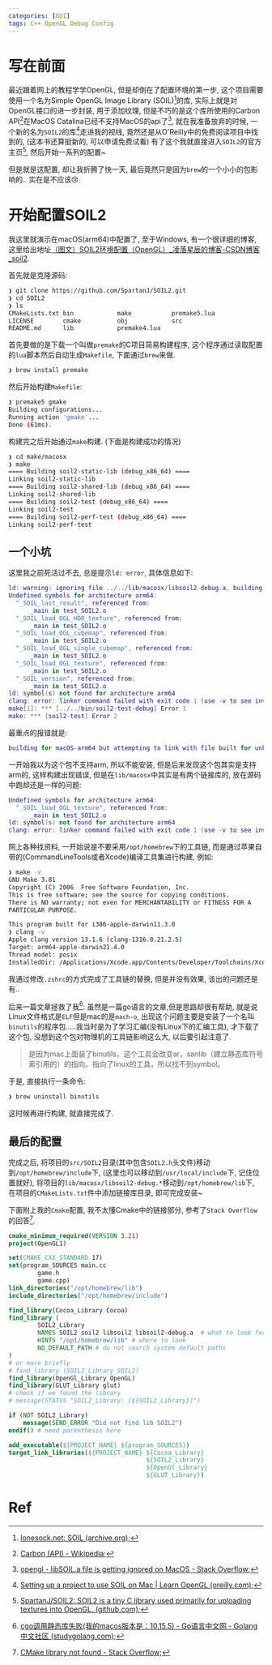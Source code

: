 ```yaml
---
categories: [GUI]
tags: C++ OpenGL Debug Config
---
```


# 写在前面



最近跟着网上的教程学学OpenGL, 但是却倒在了配置环境的第一步, 这个项目需要使用一个名为Simple OpenGL Image Library (SOIL)[^1]的库, 实际上就是对OpenGL接口的进一步封装, 用于添加纹理, 但是不巧的是这个库所使用的Carbon API[^3]在MacOS Catalina已经不支持MacOS的api了[^2], 就在我准备放弃的时候, 一个新的名为`SOIL2`的库[^4]走进我的视线, 竟然还是从O'Reilly中的免费阅读项目中找到的, (这本书还算挺新的, 可以申请免费试看) 有了这个我就直接进入`SOIL2`的官方主页[^5], 然后开始一系列的配置~



但是就是这配置, 却让我折腾了快一天, 最后竟然只是因为`brew`的一个小小的包影响的.. 实在是不应该:cry:.

# 开始配置SOIL2

我这里就演示在macOS(arm64)中配置了, 至于Windows, 有一个很详细的博客, 这里给出地址[（图文）SOIL2环境配置（OpenGL）_凌落星辰的博客-CSDN博客_soil2](https://blog.csdn.net/weixin_44165937/article/details/117261166).

首先就是克隆源码:

```bash
❯ git clone https://github.com/SpartanJ/SOIL2.git
❯ cd SOIL2
❯ ls
CMakeLists.txt bin            make           premake5.lua
LICENSE        cmake          obj            src
README.md      lib            premake4.lua
```

首先要做的是下载一个叫做`premake`的C项目简易构建程序, 这个程序通过读取配置的`lua`脚本然后自动生成`Makefile`, 下面通过`brew`来做.

```bash
❯ brew install premake
```

然后开始构建`Makefile`:

```bash
❯ premake5 gmake
Building configurations...
Running action 'gmake'...
Done (61ms).

```

构建完之后开始通过`make`构建. (下面是构建成功的情况)

```bash
❯ cd make/macosx
❯ make
==== Building soil2-static-lib (debug_x86_64) ====
Linking soil2-static-lib
==== Building soil2-shared-lib (debug_x86_64) ====
Linking soil2-shared-lib
==== Building soil2-test (debug_x86_64) ====
Linking soil2-test
==== Building soil2-perf-test (debug_x86_64) ====
Linking soil2-perf-test

```

## 一个小坑

这里我之前死活过不去, 总是提示`ld: error`, 具体信息如下:

```lua
ld: warning: ignoring file ../../lib/macosx/libsoil2-debug.a, building for macOS-arm64 but attempting to link with file built for unknown-unsupported file format ( 0x21 0x3C 0x61 0x72 0x63 0x68 0x3E 0x0A 0x2F 0x20 0x20 0x20 0x20 0x20 0x20 0x20 )
Undefined symbols for architecture arm64:
  "_SOIL_last_result", referenced from:
      _main in test_SOIL2.o
  "_SOIL_load_OGL_HDR_texture", referenced from:
      _main in test_SOIL2.o
  "_SOIL_load_OGL_cubemap", referenced from:
      _main in test_SOIL2.o
  "_SOIL_load_OGL_single_cubemap", referenced from:
      _main in test_SOIL2.o
  "_SOIL_load_OGL_texture", referenced from:
      _main in test_SOIL2.o
  "_SOIL_version", referenced from:
      _main in test_SOIL2.o
ld: symbol(s) not found for architecture arm64
clang: error: linker command failed with exit code 1 (use -v to see invocation)
make[1]: *** [../../bin/soil2-test-debug] Error 1
make: *** [soil2-test] Error 2
```

最重点的报错就是:

```lua
building for macOS-arm64 but attempting to link with file built for unknown-unsupported file format ( 0x21 0x3C 0x61 0x72 0x63 0x68 0x3E 0x0A 0x2F 0x20 0x20 0x20 0x20 0x20 0x20 0x20 )
```

一开始我以为这个包不支持arm, 所以不能安装, 但是后来发现这个包其实是支持arm的, 这样构建出现错误, 但是在`lib/macosx`中其实是有两个链接库的, 放在源码中跑却还是一样的问题:

```lua
Undefined symbols for architecture arm64:
  "_SOIL_load_OGL_texture", referenced from:
      _main in test_SOIL2.o
ld: symbol(s) not found for architecture arm64
clang: error: linker command failed with exit code 1 (use -v to see invocation)

```

网上各种找资料, 一开始说是不要采用`/opt/homebrew`下的工具链, 而是通过苹果自带的(CommandLineTools或者Xcode)编译工具集进行构建, 例如:

```bash
❯ make -v
GNU Make 3.81
Copyright (C) 2006  Free Software Foundation, Inc.
This is free software; see the source for copying conditions.
There is NO warranty; not even for MERCHANTABILITY or FITNESS FOR A
PARTICULAR PURPOSE.

This program built for i386-apple-darwin11.3.0
❯ clang -v
Apple clang version 13.1.6 (clang-1316.0.21.2.5)
Target: arm64-apple-darwin21.4.0
Thread model: posix
InstalledDir: /Applications/Xcode.app/Contents/Developer/Toolchains/XcodeDefault.xctoolchain/usr/bin

```

我通过修改`.zshrc`的方式完成了工具链的替换, 但是并没有效果, 该出的问题还是有..

后来一篇文章拯救了我[^6]: 虽然是一篇go语言的文章,但是思路却很有帮助, 就是说Linux文件格式是`ELF`但是mac的是`mach-o`, 出现这个问题主要是安装了一个名叫`binutils`的程序包.....我当时是为了学习汇编(没有Linux下的汇编工具), 才下载了这个包, 没想到这个包对物理机的工具链影响这么大, 以后要引起注意了.

>   是因为mac上面装了binutils，这个工具会改变ar，sanlib（建立静态库符号索引用的）的指向。指向了linux的工具，所以找不到symbol。

于是, 直接执行一条命令:

```bash
❯ brew uninstall binutils
```

这时候再进行构建, 就直接完成了.

## 最后的配置

完成之后, 将项目的`src/SOIL2`目录(其中包含`SOIL2.h`头文件)移动到`/opt/homebrew/include`下, (这里也可以移动到`/usr/local/include`下, 记住位置就好), 将项目的`lib/macosx/libsoil2-debug.*`移动到`/opt/homebrew/lib`下, 在项目的`CMakeLists.txt`件中添加链接库目录, 即可完成安装~

下面附上我的`Cmake`配置, 我不太懂Cmake中的链接部分, 参考了`Stack Overflow`的回答[^7].

```cmake
cmake_minimum_required(VERSION 3.21)
project(OpenGL1)

set(CMAKE_CXX_STANDARD 17)
set(program_SOURCES main.cc
        game.h
        game.cpp)
link_directories("/opt/homebrew/lib")
include_directories("/opt/homebrew/include")

find_library(Cocoa_Library Cocoa)
find_library (
        SOIL2_Library
        NAMES SOIL2 soil2 libsoil2 libsoil2-debug.a  # what to look for
        HINTS "/opt/homebrew/lib" # where to look
        NO_DEFAULT_PATH # do not search system default paths
)
# or more briefly
# find_library (SOIL2_Library SOIL2)
find_library(OpenGl_Library OpenGL)
find_library(GLUT_Library glut)
# check if we found the library
# message(STATUS "SOIL2_Library: [${SOIL2_Library}]")

if (NOT SOIL2_Library)
    message(SEND_ERROR "Did not find lib SOIL2")
endif() # need parenthesis here

add_executable(${PROJECT_NAME} ${program_SOURCES})
target_link_libraries(${PROJECT_NAME} ${Cocoa_Library}
                                      ${SOIL2_Library}
                                      ${OpenGl_Library}
                                      ${GLUT_Library})

```



# Ref

[^1]:[lonesock.net: SOIL (archive.org)](https://web.archive.org/web/20200728145723/http://lonesock.net/soil.html);
[^2]:[opengl - libSOIL.a file is getting ignored on MacOS - Stack Overflow](https://stackoverflow.com/questions/67060284/libsoil-a-file-is-getting-ignored-on-macos);
[^3]:[Carbon (API) - Wikipedia](https://en.wikipedia.org/wiki/Carbon_(API));
[^4]:[Setting up a project to use SOIL on Mac | Learn OpenGL (oreilly.com)](https://learning.oreilly.com/library/view/learn-opengl/9781789340365/88d3a750-00b3-4cf6-80da-3fb96bb3ea3b.xhtml);
[^5]:[SpartanJ/SOIL2: SOIL2 is a tiny C library used primarily for uploading textures into OpenGL. (github.com)](https://github.com/SpartanJ/SOIL2);
[^6]:[cgo调用静态库失败(我的macos版本是：10.15.5) - Go语言中文网 - Golang中文社区 (studygolang.com)](https://studygolang.com/topics/11653);
[^7]:[CMake library not found - Stack Overflow](https://stackoverflow.com/questions/47690827/cmake-library-not-found);
